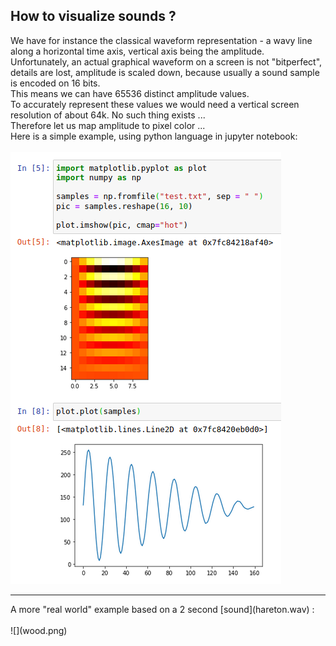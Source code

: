 ## How to visualize sounds ?

We have for instance the classical waveform representation - a wavy line along a horizontal time axis, vertical axis being the amplitude.
<br/>
Unfortunately, an actual graphical waveform on a screen is not "bitperfect", details are lost, amplitude is scaled down, because usually a sound sample is encoded on 16 bits.
<br/>
This means we can have 65536 distinct amplitude values.
<br/>
To accurately represent these values we would need a vertical screen resolution of about 64k. No such thing exists ...
<br/>
Therefore let us map amplitude to pixel color ...
<br/>
Here is a simple example, using python language in jupyter notebook:
<br/>
<br/>
![a simple test](simpletest.png)
<hr />
A more "real world" example based on a 2 second [sound](hareton.wav) :
<br/>
<br/>
![](wood.png)
